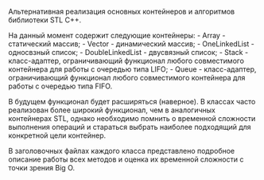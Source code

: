 Альтернативная реализация основных контейнеров и алгоритмов библиотеки STL C++.

На данный момент содержит следующие контейнеры:
    - Array - статический массив;
    - Vector - динамический массив;
    - OneLinkedList - односвзный список;
    - DoubleLinkedList - двусвязный список;
    - Stack - класс-адаптер, ограничивающий функционал любого совместимого контейнера для работы с очередью типа LIFO;
    - Queue - класс-адаптер, ограничивающий функционал любого совместимого контейнера для работы с очередью типа FIFO.

В будущем функционал будет расширяться (наверное).
В классах часто реализован более широкий функционал, чем в аналогичных контейнерах STL, однако необходимо помнить о временной сложности выполнения операций и стараться выбрать наиболее подходящий для конкретной цели контейнер.

В заголовочных файлах каждого класса представлено подробное описание работы всех методов и оценка их временной сложности с точки зрения Big O.

